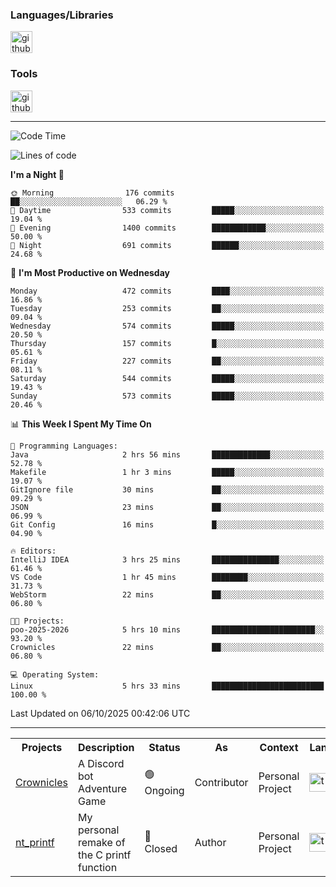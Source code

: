<div>
    <h3>Languages/Libraries</h3>
    <img alt="github-chart" src="https://skillicons.dev/icons?i=c,py,js,ts,discordjs,html,css,md" height="35px">
</div>
<div>
    <h3>Tools</h3>
    <img alt="github-chart" src="https://skillicons.dev/icons?i=discord,git,github,gitlab,vim,vscode,webstorm,pycharm,ubuntu,pnpm,nodejs,docker" height="35px">
</div>

---
<!--START_SECTION:waka-->
![Code Time](http://img.shields.io/badge/Code%20Time-338%20hrs%2058%20mins-blue)

![Lines of code](https://img.shields.io/badge/From%20Hello%20World%20I%27ve%20Written-139.7%20thousand%20lines%20of%20code-blue)

**I'm a Night 🦉** 

```text
🌞 Morning                176 commits         ██░░░░░░░░░░░░░░░░░░░░░░░   06.29 % 
🌆 Daytime                533 commits         █████░░░░░░░░░░░░░░░░░░░░   19.04 % 
🌃 Evening                1400 commits        ████████████░░░░░░░░░░░░░   50.00 % 
🌙 Night                  691 commits         ██████░░░░░░░░░░░░░░░░░░░   24.68 % 
```
📅 **I'm Most Productive on Wednesday** 

```text
Monday                   472 commits         ████░░░░░░░░░░░░░░░░░░░░░   16.86 % 
Tuesday                  253 commits         ██░░░░░░░░░░░░░░░░░░░░░░░   09.04 % 
Wednesday                574 commits         █████░░░░░░░░░░░░░░░░░░░░   20.50 % 
Thursday                 157 commits         █░░░░░░░░░░░░░░░░░░░░░░░░   05.61 % 
Friday                   227 commits         ██░░░░░░░░░░░░░░░░░░░░░░░   08.11 % 
Saturday                 544 commits         █████░░░░░░░░░░░░░░░░░░░░   19.43 % 
Sunday                   573 commits         █████░░░░░░░░░░░░░░░░░░░░   20.46 % 
```


📊 **This Week I Spent My Time On** 

```text
💬 Programming Languages: 
Java                     2 hrs 56 mins       █████████████░░░░░░░░░░░░   52.78 % 
Makefile                 1 hr 3 mins         █████░░░░░░░░░░░░░░░░░░░░   19.07 % 
GitIgnore file           30 mins             ██░░░░░░░░░░░░░░░░░░░░░░░   09.29 % 
JSON                     23 mins             ██░░░░░░░░░░░░░░░░░░░░░░░   06.99 % 
Git Config               16 mins             █░░░░░░░░░░░░░░░░░░░░░░░░   04.90 % 

🔥 Editors: 
IntelliJ IDEA            3 hrs 25 mins       ███████████████░░░░░░░░░░   61.46 % 
VS Code                  1 hr 45 mins        ████████░░░░░░░░░░░░░░░░░   31.73 % 
WebStorm                 22 mins             ██░░░░░░░░░░░░░░░░░░░░░░░   06.80 % 

🐱‍💻 Projects: 
poo-2025-2026            5 hrs 10 mins       ███████████████████████░░   93.20 % 
Crownicles               22 mins             ██░░░░░░░░░░░░░░░░░░░░░░░   06.80 % 

💻 Operating System: 
Linux                    5 hrs 33 mins       █████████████████████████   100.00 % 
```


 Last Updated on 06/10/2025 00:42:06 UTC
<!--END_SECTION:waka-->

---
<table>
    <tr>
        <th>Projects</th>
        <th>Description</th>
        <th>Status</th>
        <th>As</th>
        <th>Context</th>
        <th>Language</th>
    </tr>
    <tr>
        <td>
            <a href="https://github.com/Crownicles/Crownicles">Crownicles</a>
        </td>
        <td>
            A Discord bot Adventure Game
        </td>
        <td>
            🟢 Ongoing
        </td>
        <td>
            Contributor
        </td>
        <td>
            Personal Project
        </td>
        <td>
            <img alt="ts icon" src="https://skillicons.dev/icons?i=ts" height="30px">
        </td>
    </tr>
        <td>
            <a href="https://github.com/Ntalcme/nt_printf">nt_printf</a>
        </td>
        <td>
             My personal remake of the C printf function 
        </td>
        <td>
            🔴 Closed
        </td>
        <td>
            Author
        </td>
        <td>
            Personal Project
        </td>
        <td>
            <img alt="ts icon" src="https://skillicons.dev/icons?i=c" height="30px">
        </td>
    </tr>
</table>
